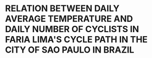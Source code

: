 # RELATION BETWEEN DAILY AVERAGE TEMPERATURE AND DAILY NUMBER OF CYCLISTS IN FARIA LIMA'S CYCLE PATH IN THE CITY OF SAO PAULO IN BRAZIL

